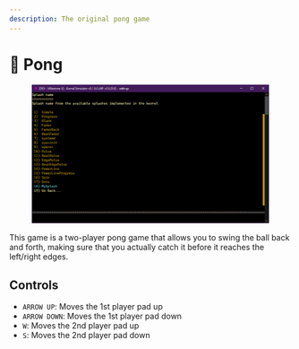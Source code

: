 ```yaml
---
description: The original pong game
---
```


# 🏓 Pong

<figure><img src="../../../../.gitbook/assets/image (83).png" alt=""><figcaption></figcaption></figure>

This game is a two-player pong game that allows you to swing the ball back and forth, making sure that you actually catch it before it reaches the left/right edges.

## Controls

* `ARROW UP`: Moves the 1st player pad up
* `ARROW DOWN`: Moves the 1st player pad down
* `W`: Moves the 2nd player pad up
* `S`: Moves the 2nd player pad down
